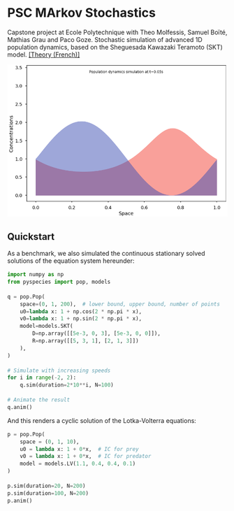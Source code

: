 # PSC MArkov Stochastics

Capstone project at Ecole Polytechnique with Theo Molfessis, Samuel Boïté, Mathias Grau and Paco Goze.
Stochastic simulation of advanced 1D population dynamics, based on the Sheguesada Kawazaki Teramoto (SKT) model. [[Theory (French)]](./misc/theory.pdf)

![Population dynamics simulation](./misc/SKT.gif)



## Quickstart

As a benchmark, we also simulated the continuous stationary solved solutions of the equation system hereunder:


```python
import numpy as np
from pyspecies import pop, models

q = pop.Pop(
    space=(0, 1, 200),  # lower bound, upper bound, number of points
    u0=lambda x: 1 + np.cos(2 * np.pi * x),
    v0=lambda x: 1 + np.sin(2 * np.pi * x),
    model=models.SKT(
        D=np.array([[5e-3, 0, 3], [5e-3, 0, 0]]),
        R=np.array([[5, 3, 1], [2, 1, 3]])
    ),
)

# Simulate with increasing speeds
for i in range(-2, 2):
    q.sim(duration=2*10**i, N=100)

# Animate the result
q.anim()
```

And this renders a cyclic solution of the Lotka-Volterra equations:

```python
p = pop.Pop(
    space = (0, 1, 10),
    u0 = lambda x: 1 + 0*x,  # IC for prey
    v0 = lambda x: 1 + 0*x,  # IC for predator
    model = models.LV(1.1, 0.4, 0.4, 0.1)
)

p.sim(duration=20, N=200)
p.sim(duration=100, N=200)
p.anim()
```
